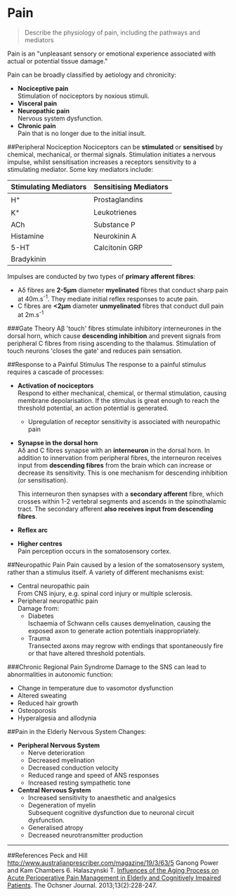 # Pain
> Describe the physiology of pain, including the pathways and mediators

Pain is an "unpleasant sensory or emotional experience associated with actual or potential tissue damage."

Pain can be broadly classified by aetiology and chronicity:
* **Nociceptive pain**  
  Stimulation of nociceptors by noxious stimuli.
* **Visceral pain**  
* **Neuropathic pain**  
  Nervous system dysfunction.
* **Chronic pain**  
  Pain that is no longer due to the initial insult.

##Peripheral Nociception
Nociceptors can be **stimulated** or **sensitised** by chemical, mechanical, or thermal signals. Stimulation initiates a nervous impulse, whilst sensitisation increases a receptors sensitivity to a stimulating mediator. Some key mediators include:

|Stimulating Mediators|Sensitising Mediators|
|--|--|
|H<sup>+</sup>|Prostaglandins
|K<sup>+</sup>|Leukotrienes
|ACh|Substance P
|Histamine|Neurokinin A
|5-HT|Calcitonin GRP
|Bradykinin|||

Impulses are conducted by two types of **primary afferent fibres**:
* Aδ fibres are **2-5μm** diameter **myelinated** fibres that conduct sharp pain at 40m.s<sup>-1</sup>. They mediate initial reflex responses to acute pain.
* C fibres are **<2μm** diameter **unmyelinated** fibres that conduct dull pain at 2m.s<sup>-1</sup>

###Gate Theory
Aβ 'touch' fibres stimulate inhibitory interneurones in the dorsal horn, which cause **descending inhibition** and prevent signals from peripheral C fibres from rising ascending to the thalamus. Stimulation of touch neurons 'closes the gate' and reduces pain sensation.


##Response to a Painful Stimulus
The response to a painful stimulus requires a cascade of processes:
* **Activation of nociceptors**  
  Respond to either mechanical, chemical, or thermal stimulation, causing membrane depolarisation. If the stimulus is great enough to reach the threshold potential, an action potential is generated.
    * Upregulation of receptor sensitivity is associated with neuropathic pain


* **Synapse in the dorsal horn**  
  Aδ and C fibres synapse with an **interneuron** in the dorsal horn. In addition to innervation from peripheral fibres, the interneuron receives input from **descending fibres** from the brain which can increase or decrease its sensitivity. This is one mechanism for descending inhibition (or sensitisation).

    This interneuron then synapses with a **secondary afferent** fibre, which crosses within 1-2 vertebral segments and ascends in the spinothalamic tract. The secondary afferent **also receives input from descending fibres**.
  
    
* **Reflex arc**  

* **Higher centres**  
    Pain perception occurs in the somatosensory cortex.

##Neuropathic Pain
Pain caused by a lesion of the somatosensory system, rather than a stimulus itself. A variety of different mechanisms exist:
* Central neuropathic pain  
From CNS injury, e.g. spinal cord injury or multiple sclerosis.
* Peripheral neuropathic pain  
Damage from:
    * Diabetes  
    Ischaemia of Schwann cells causes demyelination, causing the exposed axon to generate action potentials inappropriately.
    * Trauma  
    Transected axons may regrow with endings that spontaneously fire or that have altered threshold potentials.

###Chronic Regional Pain Syndrome
Damage to the SNS can lead to abnormalities in autonomic function:
* Change in temperature due to vasomotor dysfunction
* Altered sweating
* Reduced hair growth
* Osteoporosis
* Hyperalgesia and allodynia

##Pain in the Elderly
Nervous System Changes:
* **Peripheral Nervous System**  
  * Nerve deterioration
  * Decreased myelination
  * Decreased conduction velocity
  * Reduced range and speed of ANS responses
  * Increased resting sympathetic tone
* **Central Nervous System**  
  * Increased sensitivity to anaesthetic and analgesics
  * Degeneration of myelin  
  Subsequent cognitive dysfunction due to neuronal circuit dysfunction.
  * Generalised atropy
  * Decreased neurotransmitter production


---
##References
Peck and Hill
http://www.australianprescriber.com/magazine/19/3/63/5
Ganong
Power and Kam
Chambers
6. Halaszynski T. [Influences of the Aging Process on Acute Perioperative Pain Management in Elderly and Cognitively Impaired Patients](https://www.ncbi.nlm.nih.gov/pmc/articles/PMC3684333/). The Ochsner Journal. 2013;13(2):228-247.